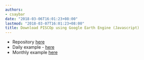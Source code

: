 ```yaml
---
authors:
- csaybar
date: "2018-03-06T16:01:23+08:00"
lastmod: "2018-03-07T16:01:23+08:00"
title: Download PISCOp using Google Earth Engine (Javascript)
---
```


- Repository [here](https://code.earthengine.google.com/?accept_repo=users/csaybar/PISCOp)
- Daily example - [here](https://code.earthengine.google.com/b1194cb9ab3fa9c5785a5a5c47b87c35)
- Monthly example [here](https://code.earthengine.google.com/2ecf9c86bf544a6cc54bc78f5159f058)

